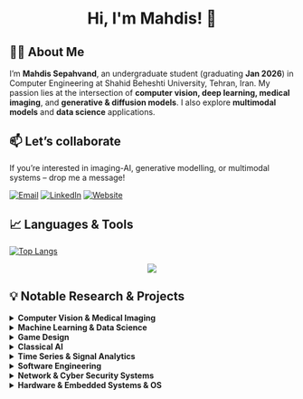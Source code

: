 <h1 align="center">Hi, I'm Mahdis! 👋</h1>


## 👩‍💻 About Me

I’m **Mahdis Sepahvand**, an undergraduate student (graduating **Jan 2026**) in Computer Engineering at Shahid Beheshti University, Tehran, Iran. My passion lies at the intersection of **computer vision, deep learning, medical imaging**, and **generative & diffusion models**. I also explore **multimodal models** and **data science** applications.  

## 📫 Let’s collaborate  
If you’re interested in imaging-AI, generative modelling, or multimodal systems – drop me a message!  

[![Email](https://img.shields.io/badge/Email-Mahdissep18%40gmail.com-red?logo=gmail)](mailto:Mahdissep18@gmail.com)
[![LinkedIn](https://img.shields.io/badge/LinkedIn-MahdisSepahvand-blue?logo=linkedin)](https://www.linkedin.com/in/mahdis-sepahvand)
[![Website](https://img.shields.io/badge/Website-MahdisSep.github.io-9cf?logo=google-chrome)](https://MahdisSep.github.io)
 


## 📈 Languages & Tools

<!-- ![MahdisSep's GitHub stats](https://github-readme-stats.vercel.app/api?username=MahdisSep&show_icons=true&theme=radical) -->
[![Top Langs](https://github-readme-stats.vercel.app/api/top-langs/?username=MahdisSep&layout=donut&theme=radical)](https://github.com/MahdisSep/github-readme-stats)
<p align="center">
    <img src="https://skillicons.dev/icons?i=py,java,cpp,cs,r,c,css,flutter,html,dart,dotnet,mysql,sqlite,matlab,unity,tensorflow,sklearn,pytorch,opencv,rider,vscode,pycharm,idea,arduino,anaconda,windows,ubuntu,linux,git,latex" />
</p>

## 💡 Notable Research & Projects
<details>
<summary><strong>Computer Vision & Medical Imaging</strong></summary>

- [Multimodal-AI-Odontogenic-Cyst-Diagnosis](https://github.com/MahdisSep/Multimodal-AI-Odontogenic-Cyst-Diagnosis.git)
- [Realtime-RPS-CV-Game](https://github.com/MahdisSep/Realtime-RPS-CV-Game.git) 
- [Deep-Face-Verification-PyTorch](https://github.com/MahdisSep/Deep-Face-Verification-PyTorch.git)
- [Guided-Diffusion-Image-Synthesis](https://github.com/MahdisSep/Guided-Diffusion-Image-Synthesis.git) 
- [GAN-Based-Image-Denoising-PyTorch](https://github.com/MahdisSep/GAN-Based-Image-Denoising-PyTorch.git) 
- [VAE-Latent-Space-Visualization](https://github.com/MahdisSep/VAE-Latent-Space-Visualization.git)
- [U-Net-Facial-Image-Denoising](https://github.com/MahdisSep/U-Net-Facial-Image-Denoising.git)  
- [RCNN-Region-Proposal-Comparison](https://github.com/MahdisSep/RCNN-Region-Proposal-Comparison.git)  
- [CNN-Optimizer-Transfer-Learning](https://github.com/MahdisSep/CNN-Optimizer-Transfer-Learning.git) 
- [Computer-Vision-Fundamentals-and-GPU-Acceleration](https://github.com/MahdisSep/Computer-Vision-Fundamentals-and-GPU-Acceleration.git)  
- [CV-Fundamentals-Mini-Projects](https://github.com/MahdisSep/CV-Fundamentals-Mini-Projects.git)
- [Digital-Image-Compression-Analysis](https://github.com/MahdisSep/Digital-Image-Compression-Analysis.git) 


</details>

<details>
<summary><strong>Machine Learning & Data Science</strong></summary>

- [Machine-Learning-Assignments](https://github.com/MahdisSep/Machine-Learning-Assignments.git)  
- [Linux-ReadAhead-ML-Prediction](https://github.com/MahdisSep/Linux-ReadAhead-ML-Prediction.git)  
- [Diabetes-Classification-and-Statistical-Modeling-R](https://github.com/MahdisSep/Diabetes-Classification-and-Statistical-Modeling-R.git)  
- [Statistics-and-Data-Analysis-R](https://github.com/MahdisSep/Statistics-and-Data-Analysis-R.git)  
- [KNIME-Public-Health-Data-Engineering](https://github.com/MahdisSep/KNIME-Public-Health-Data-Engineering.git)  


</details>

<details>
<summary><strong>Game Design</strong></summary>

- [Unity-RogueLite-Procedural-Ascension](https://github.com/MahdisSep/Unity-RogueLite-Procedural-Ascension.git)
- [Unity-3Room-Dungeon-Slayer](https://github.com/MahdisSep/Unity-3Room-Dungeon-Slayer.git)
- [Pygame-Cognitive-Puzzle-Labyrinth](https://github.com/MahdisSep/Pygame-Cognitive-Puzzle-Labyrinth.git)  

</details>

<details>
<summary><strong>Classical AI</strong></summary>

- [AI-Maze-Pathfinding-BFS-DFS](https://github.com/MahdisSep/AI-Maze-Pathfinding-BFS-DFS.git) 
- [Genetic-Simulated-Annealing-CNF-Solver](https://github.com/MahdisSep/Genetic-Simulated-Annealing-CNF-Solver.git)

</details>


<details>
<summary><strong>Time Series & Signal Analytics</strong></summary>
  
- [DSP-Audio-Image-Signal-Systems-Project](https://github.com/MahdisSep/DSP-Audio-Image-Signal-Systems-Project.git)  
- [Signals-and-Systems-MATLAB-Projects](https://github.com/MahdisSep/Signals-and-Systems-MATLAB-Projects.git)  

</details>

<details>
<summary><strong>Software Engineering</strong></summary>

- [Reddit](https://github.com/MahdisSep/Reddit.git) 
- [Compiler-LLVM-Project](https://github.com/MahdisSep/Compiler-LLVM-Project.git)  
- [DotNet-MVC-Mobile-Catalog](https://github.com/MahdisSep/DotNet-MVC-Mobile-Catalog.git)  

</details>

<details>
<summary><strong>Network & Cyber Security Systems</strong></summary>

- [Advanced-Network-Programming-Projects](https://github.com/MahdisSep/Advanced-Network-Programming-Projects.git)  
- [Cybersecurity-Assignments-and-Tools-](https://github.com/MahdisSep/Cybersecurity-Assignments-and-Tools-.git)  

</details>

<details>
<summary><strong>Hardware & Embedded Systems & OS</strong></summary>

- [Microprocessor-Course](https://github.com/MahdisSep/Microprocessor-Course.git)  
- [Real-Time-Solar-Tracker-FreeRTOS-Simulink-](https://github.com/MahdisSep/Real-Time-Solar-Tracker-FreeRTOS-Simulink-.git)  
- [Java-OS-Core-Concepts-Simulations](https://github.com/MahdisSep/Java-OS-Core-Concepts-Simulations.git)  


</details>



<!-- Here are some ideas to get you started:

- 🔭 I’m currently working on ...
- 🌱 I’m currently learning ...
- 👯 I’m looking to collaborate on ...
- 🤔 I’m looking for help with ...
- 💬 Ask me about ...
- 📫 How to reach me: ...
- 😄 Pronouns: ...
- ⚡ Fun fact: ...
--> 
